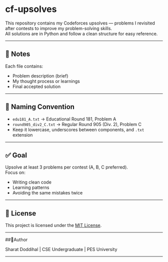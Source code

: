 # cf-upsolves

This repository contains my Codeforces upsolves — problems I revisited after contests to improve my problem-solving skills.  
All solutions are in Python and follow a clean structure for easy reference.

---
## :memo: Notes
Each file contains:
- Problem description (brief)
- My thought process or learnings
- Final accepted solution

---

## 📌 Naming Convention

- `edu181_A.txt` → Educational Round 181, Problem A  
- `round905_div2_C.txt` → Regular Round 905 (Div. 2), Problem C  
- Keep it lowercase, underscores between components, and `.txt` extension

---

## ✅ Goal

Upsolve at least 3 problems per contest (A, B, C preferred).  
Focus on:
- Writing clean code  
- Learning patterns  
- Avoiding the same mistakes twice  

---

## 🪪 License

This project is licensed under the [MIT License](https://opensource.org/licenses/MIT).

---

##:raising_hand:Author

Sharat Doddihal | CSE Undergraduate | PES University

---


